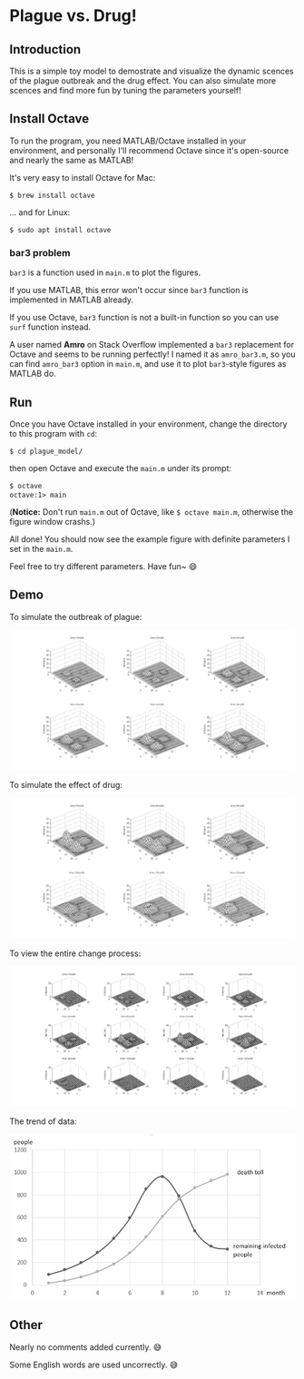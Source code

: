 # Plague vs. Drug!

## Introduction

This is a simple toy model to demostrate and visualize the dynamic scences of the plague outbreak and the drug effect.
You can also simulate more scences and find more fun by tuning the parameters yourself!

## Install Octave

To run the program, you need MATLAB/Octave installed in your environment, and personally I'll recommend Octave since it's open-source and nearly the same as MATLAB!

It's very easy to install Octave for Mac:
```
$ brew install octave
```
... and for Linux:
```
$ sudo apt install octave
```

### bar3 problem

`bar3` is a function used in `main.m` to plot the figures.

If you use MATLAB, this error won't occur since `bar3` function is implemented in MATLAB already.

If you use Octave, `bar3` function is not a built-in function so you can use `surf` function instead.

A user named **Amro** on Stack Overflow implemented a `bar3` replacement for Octave and seems to be running perfectly! I named it as `amro_bar3.m`, so you can find `amro_bar3` option in `main.m`, and use it to plot `bar3`-style figures as MATLAB do.

## Run

Once you have Octave installed in your environment, change the directory to this program with `cd`:
```
$ cd plague_model/
```
then open Octave and execute the `main.m` under its prompt:
```
$ octave
octave:1> main
```
(**Notice:** Don't run `main.m` out of Octave, like `$ octave main.m`, otherwise the figure window crashs.)

All done! You should now see the example figure with definite parameters I set in the `main.m`.

Feel free to try different parameters. Have fun~ :smile:

## Demo

To simulate the outbreak of plague:

![plague outbreak](./pic/1_6.jpg)

To simulate the effect of drug:

![drug effect](./pic/7_12.jpg)

To view the entire change process:

![whole change process](./pic/1_12.jpg)

The trend of data:

![trend](./pic/trend.jpg)

## Other

Nearly no comments added currently. :sweat_smile:

Some English words are used uncorrectly. :sweat_smile: